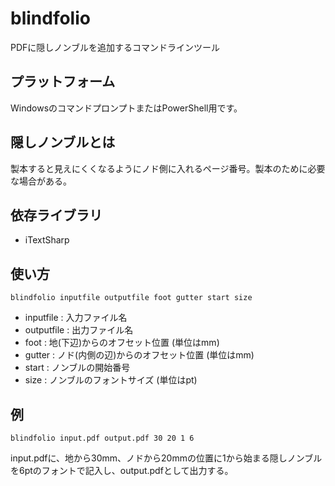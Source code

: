 # blindfolio
PDFに隠しノンブルを追加するコマンドラインツール

## プラットフォーム
WindowsのコマンドプロンプトまたはPowerShell用です。

## 隠しノンブルとは
製本すると見えにくくなるようにノド側に入れるページ番号。製本のために必要な場合がある。

## 依存ライブラリ
* iTextSharp

## 使い方

```
blindfolio inputfile outputfile foot gutter start size
```

* inputfile : 入力ファイル名
* outputfile : 出力ファイル名
* foot : 地(下辺)からのオフセット位置 (単位はmm)
* gutter : ノド(内側の辺)からのオフセット位置 (単位はmm)
* start : ノンブルの開始番号
* size : ノンブルのフォントサイズ (単位はpt)

## 例
```
blindfolio input.pdf output.pdf 30 20 1 6
```
input.pdfに、地から30mm、ノドから20mmの位置に1から始まる隠しノンブルを6ptのフォントで記入し、output.pdfとして出力する。
